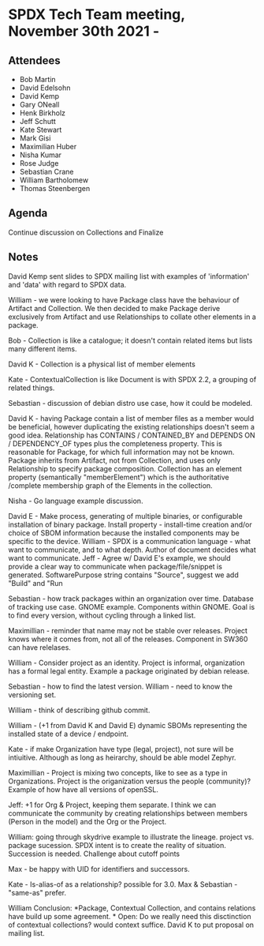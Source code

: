 # SPDX Tech Team meeting, November 30th 2021 -

## Attendees

* Bob Martin
* David Edelsohn
* David Kemp
* Gary ONeall
* Henk Birkholz
* Jeff Schutt
* Kate Stewart
* Mark Gisi
* Maximilian Huber
* Nisha Kumar
* Rose Judge
* Sebastian Crane
* William Bartholomew
* Thomas Steenbergen

## Agenda
   Continue discussion on Collections and Finalize

## Notes

David Kemp sent slides to SPDX mailing list with examples of 'information' and 'data' with regard to SPDX data.

William - we were looking to have Package class have the behaviour of Artifact and Collection. We then decided to make Package derive exclusively from Artifact and use Relationships to collate other elements in a package.

Bob - Collection is like a catalogue; it doesn't contain related items but lists many different items.

David K - Collection is a physical list of member elements

Kate - ContextualCollection is like Document is with SPDX 2.2, a grouping of related things.

Sebastian - discussion of debian distro use case, how it could be modeled.

David K - having Package contain a list of member files as a member would be beneficial, however duplicating the existing relationships doesn't seem a good idea.  Relationship has CONTAINS / CONTAINED_BY and DEPENDS ON / DEPENDENCY_OF types plus the completeness property.  This is reasonable for Package, for which full information may not be known. Package inherits from Artifact, not from Collection, and uses only Relationship to specify package composition. Collection has an element property (semantically "memberElement") which is the authoritative /complete membership graph of the Elements in the collection.

Nisha - Go language example discussion.

David E - Make process, generating of multiple binaries, or configurable installation of binary package. Install property - install-time creation and/or choice of SBOM information because the installed components may be specific to the device.
William - SPDX is a communication language - what want to communicate, and to what depth.   Author of document decides what want to communicate.
Jeff - Agree w/ David E's example, we should provide a clear way to communicate when package/file/snippet is generated. SoftwarePurpose string contains "Source", suggest we add "Build" and "Run

Sebastian - how track packages within an organization over time.   Database of tracking use case.  GNOME example.  Components within GNOME.  Goal is to find every version, without cycling through a linked list.

Maximillian - reminder that name may not be stable over releases.    Project knows where it comes from, not all of the releases.   Component in SW360 can have relelases.

William - Consider project as an identity.   Project is informal, organization has a formal legal entity.   Example a package originated by debian release.

Sebastian - how to find the latest version.   William - need to know the versioning set.

William - think of describing github commit.

William - (+1 from David K and David E) dynamic SBOMs representing the installed state of a device / endpoint.

Kate - if make Organization have type (legal, project), not sure will be intiuitive.  Although as long as heirarchy, should be able model Zephyr.

Maximillian - Project is mixing two concepts,  like to see as a type in Organizations. Project is the origanization versus the people (community)?   Example of how have all versions of openSSL.

Jeff:   +1 for Org & Project, keeping them separate.  I think we can communicate the community by creating relationships between members (Person in the model) and the Org or the Project.

William:  going through skydrive example to illustrate the lineage.   project vs. package sucession.  SPDX intent is to create the reality of situation.   Succession is needed.    Challenge about cutoff points

Max - be happy with UID for identifiers and successors.

Kate - Is-alias-of as a relationship?  possible for 3.0.    Max & Sebastian - "same-as" prefer.

William Conclusion:
    *Package, Contextual Collection, and contains relations have build up some agreement.
    * Open:  Do we really need this disctinction  of contextual collections?   would context suffice.  David K to put proposal on mailing list.
